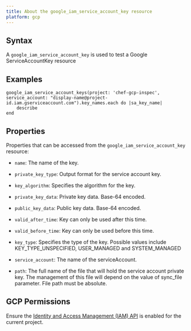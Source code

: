 ```yaml
---
title: About the google_iam_service_account_key resource
platform: gcp
---
```


## Syntax
A `google_iam_service_account_key` is used to test a Google ServiceAccountKey resource

## Examples
```
google_iam_service_account_keys(project: 'chef-gcp-inspec', service_account: "display-name@project-id.iam.gserviceaccount.com").key_names.each do |sa_key_name|
	describe 
end
```

## Properties
Properties that can be accessed from the `google_iam_service_account_key` resource:


  * `name`: The name of the key.

  * `private_key_type`: Output format for the service account key.

  * `key_algorithm`: Specifies the algorithm for the key.

  * `private_key_data`: Private key data. Base-64 encoded.

  * `public_key_data`: Public key data. Base-64 encoded.

  * `valid_after_time`: Key can only be used after this time.

  * `valid_before_time`: Key can only be used before this time.

  * `key_type`: Specifies the type of the key. Possible values include KEY_TYPE_UNSPECIFIED, USER_MANAGED and SYSTEM_MANAGED

  * `service_account`: The name of the serviceAccount.

  * `path`: The full name of the file that will hold the service account private key. The management of this file will depend on the value of sync_file parameter.  File path must be absolute.


## GCP Permissions

Ensure the [Identity and Access Management (IAM) API](https://console.cloud.google.com/apis/library/iam.googleapis.com/) is enabled for the current project.
